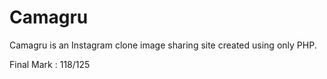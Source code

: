 # Camagru

Camagru is an Instagram clone image sharing site
created using only PHP.

Final Mark : 118/125
